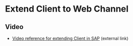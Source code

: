 # Extend Client to Web Channel

## Video

- [Video reference for extending Client in SAP](https://www.youtube.com/watch?v=2871R1Yt7UA) (external link)